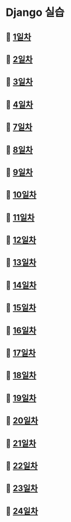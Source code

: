 # Django 실습

## 🔘 [1일차](./1%EC%9D%BC%EC%B0%A8/)


## 🔘 [2일차](./2%EC%9D%BC%EC%B0%A8/)


## 🔘 [3일차](./3%EC%9D%BC%EC%B0%A8/)


## 🔘 [4일차](./4%EC%9D%BC%EC%B0%A8/)


## 🔘 [7일차](./7%EC%9D%BC%EC%B0%A8/)


## 🔘 [8일차](./8%EC%9D%BC%EC%B0%A8/)


## 🔘 [9일차](./9%EC%9D%BC%EC%B0%A8/)


## 🔘 [10일차](./10%EC%9D%BC%EC%B0%A8/)


## 🔘 [11일차](./11%EC%9D%BC%EC%B0%A8/)


## 🔘 [12일차](./12%EC%9D%BC%EC%B0%A8/)


## 🔘 [13일차](./13%EC%9D%BC%EC%B0%A8/)


## 🔘 [14일차](./14%EC%9D%BC%EC%B0%A8/)


## 🔘 [15일차](./15%EC%9D%BC%EC%B0%A8/)


## 🔘 [16일차](./16%EC%9D%BC%EC%B0%A8/)


## 🔘 [17일차](./17%EC%9D%BC%EC%B0%A8/)


## 🔘 [18일차](./18%EC%9D%BC%EC%B0%A8/)


## 🔘 [19일차](./19%EC%9D%BC%EC%B0%A8/)


## 🔘 [20일차](./20%EC%9D%BC%EC%B0%A8/)


## 🔘 [21일차](./21%EC%9D%BC%EC%B0%A8/)


## 🔘 [22일차](./22%EC%9D%BC%EC%B0%A8/)


## 🔘 [23일차](./23%EC%9D%BC%EC%B0%A8/)


## 🔘 [24일차](./24%EC%9D%BC%EC%B0%A8/)